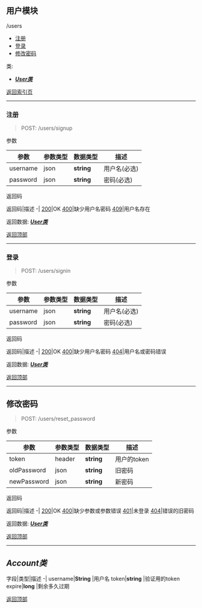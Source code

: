 ## 用户模块

/users
- [注册](#users_signup_post)
- [登录](#users_signin_post)
- [修改密码](#users_resetpassword_post)

类:
- [***User类***](#class_user)

[返回索引页](index.md.html)

<a id="user_signup"></a>

---

### 注册
>POST: /users/signup

参数

参数|参数类型|数据类型|描述
-|-|-|-
username|json|**string** |用户名(必选)
password|json|**string** |密码(必选)

返回码

返回码|描述
-|
[200](index.md.html#200)|OK
[400](index.md.html#400)|缺少用户名密码
[409](index.md.html#409)|用户名存在

返回数据: [***User类***](#class_user)

[返回顶部](#)

<a id="user_signin"></a>

---

### 登录
>POST: /users/signin

参数

参数|参数类型|数据类型|描述
-|-|-|-
username|json|**string** |用户名(必选)
password|json|**string** |密码(必选)

返回码

返回码|描述
-|
[200](index.md.html#200)|OK
[400](index.md.html#400)|缺少用户名密码
[404](index.md.html#404)|用户名或密码错误

返回数据: [***User类***](#class_user)

[返回顶部](#)

<a id="users_resetpassword"></a>

---

## 修改密码
>POST: /users/reset_password

参数

参数|参数类型|数据类型|描述
-|-|-|-
token|header|**string** |用户的token  
oldPassword|json|**string** |旧密码
newPassword|json|**string** |新密码


返回码

返回码|描述
-|
[200](index.md.html#200)|OK
[400](index.md.html#400)|缺少参数或参数错误
[401](index.md.html#401)|未登录
[404](index.md.html#404)|错误的旧密码

返回数据: [***User类***](#class_user)

[返回顶部](#)

<a id="class_user"></a>

---

## ***Account类***
字段|类型|描述
-|
username|**String** |用户名
token|**string** |验证用的token
expire|**long** |剩余多久过期

[返回顶部](#)
